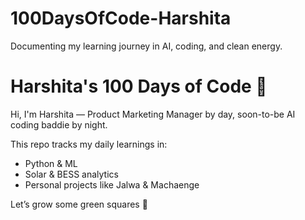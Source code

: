 # 100DaysOfCode-Harshita
Documenting my learning journey in AI, coding, and clean energy.

# Harshita's 100 Days of Code 🚀
Hi, I'm Harshita — Product Marketing Manager by day, soon-to-be AI coding baddie by night.

This repo tracks my daily learnings in:
- Python & ML
- Solar & BESS analytics
- Personal projects like Jalwa & Machaenge

Let’s grow some green squares 🌱
